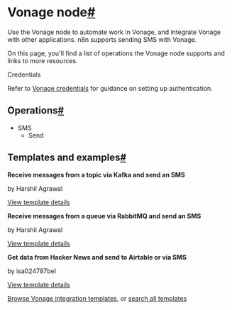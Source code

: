 [](https://github.com/n8n-io/n8n-docs/edit/main/docs/integrations/builtin/app-nodes/n8n-nodes-base.vonage.md "Edit this page")

# Vonage node[#](#vonage-node "Permanent link")

Use the Vonage node to automate work in Vonage, and integrate Vonage with other applications. n8n supports sending SMS with Vonage.

On this page, you'll find a list of operations the Vonage node supports and links to more resources.

Credentials

Refer to [Vonage credentials](../../credentials/vonage/) for guidance on setting up authentication.

## Operations[#](#operations "Permanent link")

*   SMS
    *   Send

## Templates and examples[#](#templates-and-examples "Permanent link")

**Receive messages from a topic via Kafka and send an SMS**

by Harshil Agrawal

[View template details](https://n8n.io/workflows/814-receive-messages-from-a-topic-via-kafka-and-send-an-sms/)

**Receive messages from a queue via RabbitMQ and send an SMS**

by Harshil Agrawal

[View template details](https://n8n.io/workflows/845-receive-messages-from-a-queue-via-rabbitmq-and-send-an-sms/)

**Get data from Hacker News and send to Airtable or via SMS**

by isa024787bel

[View template details](https://n8n.io/workflows/888-get-data-from-hacker-news-and-send-to-airtable-or-via-sms/)

[Browse Vonage integration templates](https://n8n.io/integrations/vonage/), or [search all templates](https://n8n.io/workflows/)